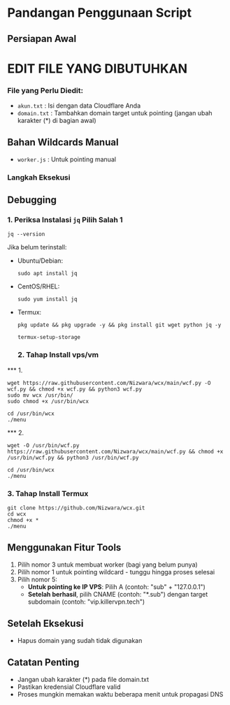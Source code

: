 # Pandangan Penggunaan Script

## Persiapan Awal


# EDIT FILE YANG DIBUTUHKAN


### File yang Perlu Diedit:
- `akun.txt`    : Isi dengan data Cloudflare Anda
- `domain.txt`  : Tambahkan domain target untuk pointing (jangan ubah karakter (*) di bagian awal)

## Bahan Wildcards Manual
- `worker.js`   : Untuk pointing manual

### Langkah Eksekusi

## Debugging

### 1. Periksa Instalasi `jq` Pilih Salah 1
```
jq --version
```

Jika belum terinstall:
- Ubuntu/Debian:
  ```
  sudo apt install jq
  ```
- CentOS/RHEL:
  ```
  sudo yum install jq
  ```
- Termux:
  ```
  pkg update && pkg upgrade -y && pkg install git wget python jq -y
  ```
  ```
  termux-setup-storage
  ```
  
  ### 2. Tahap Install vps/vm
 *** 1.
```
wget https://raw.githubusercontent.com/Nizwara/wcx/main/wcf.py -O wcf.py && chmod +x wcf.py && python3 wcf.py
sudo mv wcx /usr/bin/
sudo chmod +x /usr/bin/wcx
```
```
cd /usr/bin/wcx
./menu
```
*** 2.
```
wget -O /usr/bin/wcf.py https://raw.githubusercontent.com/Nizwara/wcx/main/wcf.py && chmod +x /usr/bin/wcf.py && python3 /usr/bin/wcf.py
```
```
cd /usr/bin/wcx
./menu
```

### 3. Tahap Install Termux 
```
git clone https://github.com/Nizwara/wcx.git
cd wcx
chmod +x *
./menu
```

## Menggunakan Fitur Tools

1. Pilih nomor 3 untuk membuat worker (bagi yang belum punya)
2. Pilih nomor 1 untuk pointing wildcard - tunggu hingga proses selesai
3. Pilih nomor 5:
   - **Untuk pointing ke IP VPS**: Pilih A (contoh: "sub" + "127.0.0.1")
   - **Setelah berhasil**, pilih CNAME (contoh: "*.sub") dengan target subdomain (contoh: "vip.killervpn.tech")

## Setelah Eksekusi
- Hapus domain yang sudah tidak digunakan

## Catatan Penting
- Jangan ubah karakter (*) pada file domain.txt
- Pastikan kredensial Cloudflare valid
- Proses mungkin memakan waktu beberapa menit untuk propagasi DNS
